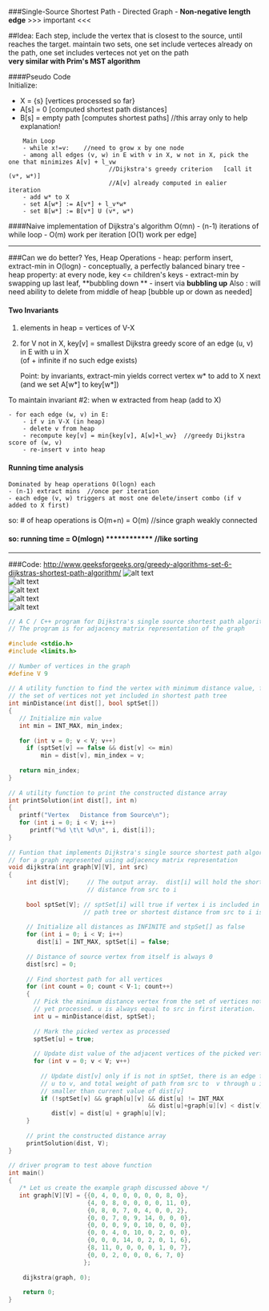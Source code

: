 ###Single-Source Shortest Path 
    - Directed Graph
    - **Non-negative length edge**    >>> important <<<

##Idea: Each step, include the vertex that is closest to the source, until reaches the target. 
maintain two sets, one set include verteces already on the path, one set includes verteces not yet on the path  
**very similar with Prim's MST algorithm**  

####Pseudo Code  
Initialize:
- X = {s} [vertices processed so far}  
- A[s] = 0 [computed shortest path distances]  
- B[s] = empty path [computes shortest paths]   //this array only to help explanation!

```
    Main Loop
    - while x!=v:    //need to grow x by one node
    - among all edges (v, w) in E with v in X, w not in X, pick the one that minimizes A[v] + l_vw  
                            //Dijkstra's greedy criterion   [call it (v*, w*)]   
                            //A[v] already computed in ealier iteration
    - add w* to X
    - set A[w*] := A[v*] + l_v*w*
    - set B[w*] := B[v*] U (v*, w*)
```

####Naive implementation of Dijkstra's algorithm 
    O(mn) 
    - (n-1) iterations of while loop 
    - O(m) work per iteration [O(1) work per edge]  

---

###Can we do better?
    Yes, Heap Operations
    - heap: perform insert, extract-min in O(logn)
    - conceptually, a perfectly balanced binary tree
    - heap property: at every node, key <= children's keys
    - extract-min by swapping up last leaf, **bubbling down **
    - insert via **bubbling up**
    Also : will need ability to delete from middle of heap [bubble up or down as needed]
    
    
#### Two Invariants  
  1. elements in heap = vertices of V-X   
  2. for  V not in X, key[v] = smallest Dijkstra greedy score of an edge (u, v) in E with u in X   
  (of + infinite if no such edge exists)  
  
      Point: by invariants, extract-min yields correct vertex w* to add to X next  
      (and we set A[w*] to key[w*])
      
To maintain invariant #2: when w extracted from heap (add to X)   
```
- for each edge (w, v) in E:
    - if v in V-X (in heap)
    - delete v from heap
    - recompute key[v] = min{key[v], A[w]+l_wv}  //greedy Dijkstra score of (w, v)
    - re-insert v into heap
```

#### Running time analysis
    Dominated by heap operations O(logn) each 
    - (n-1) extract mins  //once per iteration
    - each edge (v, w) triggers at most one delete/insert combo (if v added to X first)  
  so: # of heap operations is O(m+n) = O(m) //since graph weakly connected
#### so: running time = O(mlogn) ************ //like sorting

---

###Code:
http://www.geeksforgeeks.org/greedy-algorithms-set-6-dijkstras-shortest-path-algorithm/
![alt text](http://d1gjlxt8vb0knt.cloudfront.net//wp-content/uploads/Fig-11.jpg)  
![alt text](http://d1gjlxt8vb0knt.cloudfront.net//wp-content/uploads/MST1.jpg)  
![alt text](http://d1gjlxt8vb0knt.cloudfront.net//wp-content/uploads/DIJ2.jpg)  
![alt text](http://d1gjlxt8vb0knt.cloudfront.net//wp-content/uploads/DIJ3.jpg)    
![alt text](http://d1gjlxt8vb0knt.cloudfront.net//wp-content/uploads/DIJ4.jpg)  

```c++
// A C / C++ program for Dijkstra's single source shortest path algorithm.
// The program is for adjacency matrix representation of the graph
 
#include <stdio.h>
#include <limits.h>
 
// Number of vertices in the graph
#define V 9
 
// A utility function to find the vertex with minimum distance value, from
// the set of vertices not yet included in shortest path tree
int minDistance(int dist[], bool sptSet[])
{
   // Initialize min value
   int min = INT_MAX, min_index;
 
   for (int v = 0; v < V; v++)
     if (sptSet[v] == false && dist[v] <= min)
         min = dist[v], min_index = v;
 
   return min_index;
}
 
// A utility function to print the constructed distance array
int printSolution(int dist[], int n)
{
   printf("Vertex   Distance from Source\n");
   for (int i = 0; i < V; i++)
      printf("%d \t\t %d\n", i, dist[i]);
}
 
// Funtion that implements Dijkstra's single source shortest path algorithm
// for a graph represented using adjacency matrix representation
void dijkstra(int graph[V][V], int src)
{
     int dist[V];     // The output array.  dist[i] will hold the shortest
                      // distance from src to i
 
     bool sptSet[V]; // sptSet[i] will true if vertex i is included in shortest
                     // path tree or shortest distance from src to i is finalized
 
     // Initialize all distances as INFINITE and stpSet[] as false
     for (int i = 0; i < V; i++)
        dist[i] = INT_MAX, sptSet[i] = false;
 
     // Distance of source vertex from itself is always 0
     dist[src] = 0;
 
     // Find shortest path for all vertices
     for (int count = 0; count < V-1; count++)
     {
       // Pick the minimum distance vertex from the set of vertices not
       // yet processed. u is always equal to src in first iteration.
       int u = minDistance(dist, sptSet);
 
       // Mark the picked vertex as processed
       sptSet[u] = true;
 
       // Update dist value of the adjacent vertices of the picked vertex.
       for (int v = 0; v < V; v++)
 
         // Update dist[v] only if is not in sptSet, there is an edge from 
         // u to v, and total weight of path from src to  v through u is 
         // smaller than current value of dist[v]
         if (!sptSet[v] && graph[u][v] && dist[u] != INT_MAX 
                                       && dist[u]+graph[u][v] < dist[v])
            dist[v] = dist[u] + graph[u][v];
     }
 
     // print the constructed distance array
     printSolution(dist, V);
}
 
// driver program to test above function
int main()
{
   /* Let us create the example graph discussed above */
   int graph[V][V] = {{0, 4, 0, 0, 0, 0, 0, 8, 0},
                      {4, 0, 8, 0, 0, 0, 0, 11, 0},
                      {0, 8, 0, 7, 0, 4, 0, 0, 2},
                      {0, 0, 7, 0, 9, 14, 0, 0, 0},
                      {0, 0, 0, 9, 0, 10, 0, 0, 0},
                      {0, 0, 4, 0, 10, 0, 2, 0, 0},
                      {0, 0, 0, 14, 0, 2, 0, 1, 6},
                      {8, 11, 0, 0, 0, 0, 1, 0, 7},
                      {0, 0, 2, 0, 0, 0, 6, 7, 0}
                     };
 
    dijkstra(graph, 0);
 
    return 0;
}
```
